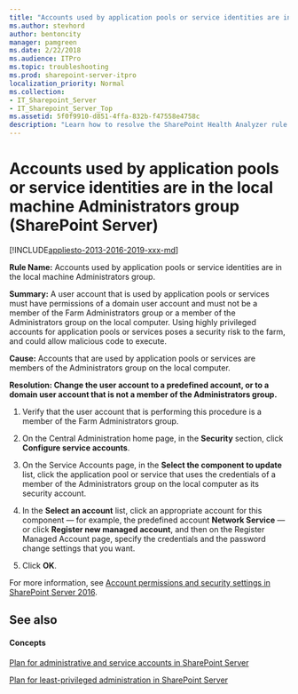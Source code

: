 ```yaml
---
title: "Accounts used by application pools or service identities are in the local machine Administrators group (SharePoint Server)"
ms.author: stevhord
author: bentoncity
manager: pamgreen
ms.date: 2/22/2018
ms.audience: ITPro
ms.topic: troubleshooting
ms.prod: sharepoint-server-itpro
localization_priority: Normal
ms.collection:
- IT_Sharepoint_Server
- IT_Sharepoint_Server_Top
ms.assetid: 5f0f9910-d851-4ffa-832b-f47558e4758c
description: "Learn how to resolve the SharePoint Health Analyzer rule: Accounts used by application pools or service identities are in the local machine Administrators group, for SharePoint Server."
---
```


# Accounts used by application pools or service identities are in the local machine Administrators group (SharePoint Server)

[!INCLUDE[appliesto-2013-2016-2019-xxx-md](../includes/appliesto-2013-2016-2019-xxx-md.md)] 
  
 **Rule Name:** Accounts used by application pools or service identities are in the local machine Administrators group. 
  
 **Summary:** A user account that is used by application pools or services must have permissions of a domain user account and must not be a member of the Farm Administrators group or a member of the Administrators group on the local computer. Using highly privileged accounts for application pools or services poses a security risk to the farm, and could allow malicious code to execute. 
  
 **Cause:** Accounts that are used by application pools or services are members of the Administrators group on the local computer. 
  
 **Resolution: Change the user account to a predefined account, or to a domain user account that is not a member of the Administrators group.**
  
1. Verify that the user account that is performing this procedure is a member of the Farm Administrators group.
    
2. On the Central Administration home page, in the **Security** section, click **Configure service accounts**.
    
3. On the Service Accounts page, in the **Select the component to update** list, click the application pool or service that uses the credentials of a member of the Administrators group on the local computer as its security account. 
    
4. In the **Select an account** list, click an appropriate account for this component — for example, the predefined account **Network Service** — or click **Register new managed account**, and then on the Register Managed Account page, specify the credentials and the password change settings that you want.
    
5. Click **OK**.
    
For more information, see [Account permissions and security settings in SharePoint Server 2016](../install/account-permissions-and-security-settings-in-sharepoint-server-2016.md).
  
## See also

#### Concepts

[Plan for administrative and service accounts in SharePoint Server](../security-for-sharepoint-server/plan-for-administrative-and-service-accounts.md)
  
[Plan for least-privileged administration in SharePoint Server](../security-for-sharepoint-server/plan-for-least-privileged-administration.md)

